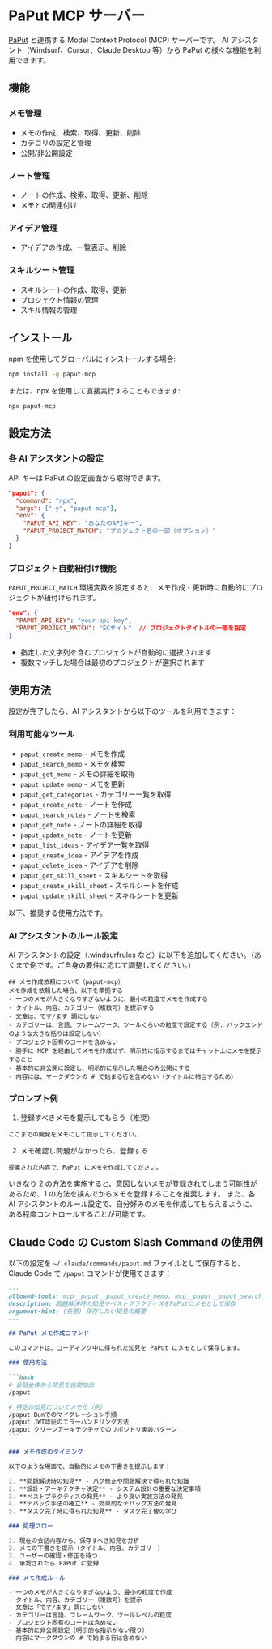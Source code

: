 # PaPut MCP サーバー

[PaPut](https://paput.io) と連携する Model Context Protocol (MCP) サーバーです。
AI アシスタント（Windsurf、Cursor、Claude Desktop 等）から PaPut の様々な機能を利用できます。

## 機能

### メモ管理

- メモの作成、検索、取得、更新、削除
- カテゴリの設定と管理
- 公開/非公開設定

### ノート管理

- ノートの作成、検索、取得、更新、削除
- メモとの関連付け

### アイデア管理

- アイデアの作成、一覧表示、削除

### スキルシート管理

- スキルシートの作成、取得、更新
- プロジェクト情報の管理
- スキル情報の管理

## インストール

npm を使用してグローバルにインストールする場合:

```bash
npm install -g paput-mcp
```

または、npx を使用して直接実行することもできます:

```bash
npx paput-mcp
```

## 設定方法

### 各 AI アシスタントの設定

API キーは PaPut の設定画面から取得できます。

```json
"paput": {
  "command": "npx",
  "args": ["-y", "paput-mcp"],
  "env": {
    "PAPUT_API_KEY": "あなたのAPIキー",
    "PAPUT_PROJECT_MATCH": "プロジェクト名の一部（オプション）"
  }
}
```

### プロジェクト自動紐付け機能

`PAPUT_PROJECT_MATCH` 環境変数を設定すると、メモ作成・更新時に自動的にプロジェクトが紐付けられます。

```json
"env": {
  "PAPUT_API_KEY": "your-api-key",
  "PAPUT_PROJECT_MATCH": "ECサイト"  // プロジェクトタイトルの一部を指定
}
```

- 指定した文字列を含むプロジェクトが自動的に選択されます
- 複数マッチした場合は最初のプロジェクトが選択されます

## 使用方法

設定が完了したら、AI アシスタントから以下のツールを利用できます：

### 利用可能なツール

- `paput_create_memo` - メモを作成
- `paput_search_memo` - メモを検索
- `paput_get_memo` - メモの詳細を取得
- `paput_update_memo` - メモを更新
- `paput_get_categories` - カテゴリー一覧を取得
- `paput_create_note` - ノートを作成
- `paput_search_notes` - ノートを検索
- `paput_get_note` - ノートの詳細を取得
- `paput_update_note` - ノートを更新
- `paput_list_ideas` - アイデア一覧を取得
- `paput_create_idea` - アイデアを作成
- `paput_delete_idea` - アイデアを削除
- `paput_get_skill_sheet` - スキルシートを取得
- `paput_create_skill_sheet` - スキルシートを作成
- `paput_update_skill_sheet` - スキルシートを更新

以下、推奨する使用方法です。

### AI アシスタントのルール設定

AI アシスタントの設定（.windsurfrules など）に以下を追加してください。（あくまで例です。ご自身の要件に応じて調整してください。）

```
## メモ作成依頼について（paput-mcp）
メモ作成を依頼した場合、以下を準拠する
- 一つのメモが大きくなりすぎないように、最小の粒度でメモを作成する
- タイトル、内容、カテゴリー（複数可）を提示する
- 文章は、です/ます 調にしない
- カテゴリーは、言語、フレームワーク、ツールくらいの粒度で設定する（例: バックエンド のような大きな括りは設定しない）
- プロジェクト固有のコードを含めない
- 勝手に MCP を経由してメモを作成せず、明示的に指示するまではチャット上にメモを提示すること
- 基本的に非公開に設定し、明示的に指示した場合のみ公開にする
- 内容には、マークダウンの # で始まる行を含めない（タイトルに相当するため）
```

### プロンプト例

1. 登録すべきメモを提示してもらう（推奨）

```
ここまでの開発をメモにして提示してください。
```

2. メモ確認し問題がなかったら、登録する

```
提案された内容で、PaPut にメモを作成してください。
```

いきなり 2 の方法を実施すると、意図しないメモが登録されてしまう可能性があるため、1 の方法を挟んでからメモを登録することを推奨します。
また、各 AI アシスタントのルール設定で、自分好みのメモを作成してもらえるように、ある程度コントロールすることが可能です。

## Claude Code の Custom Slash Command の使用例

以下の設定を `~/.claude/commands/paput.md` ファイルとして保存すると、Claude Code で `/paput` コマンドが使用できます：

````markdown
---
allowed-tools: mcp__paput__paput_create_memo, mcp__paput__paput_search_memo, mcp__paput__paput_get_categories
description: 問題解決時の知見やベストプラクティスをPaPutにメモとして保存
argument-hint: (任意) 保存したい知見の概要
---

## PaPut メモ作成コマンド

このコマンドは、コーディング中に得られた知見を PaPut にメモとして保存します。

### 使用方法

```bash
# 会話全体から知見を自動抽出
/paput

# 特定の知見についてメモ化（例）
/paput Bunでのマイグレーション手順
/paput JWT認証のエラーハンドリング方法
/paput クリーンアーキテクチャでのリポジトリ実装パターン
```

### メモ作成のタイミング

以下のような場面で、自動的にメモの下書きを提示します：

1. **問題解決時の知見** - バグ修正や問題解決で得られた知識
2. **設計・アーキテクチャ決定** - システム設計の重要な決定事項
3. **ベストプラクティスの発見** - より良い実装方法の発見
4. **デバッグ手法の確立** - 効果的なデバッグ方法の発見
5. **タスク完了時に得られた知見** - タスク完了後の学び

### 処理フロー

1. 現在の会話内容から、保存すべき知見を分析
2. メモの下書きを提示（タイトル、内容、カテゴリー）
3. ユーザーの確認・修正を待つ
4. 承認されたら PaPut に登録

### メモ作成ルール

- 一つのメモが大きくなりすぎないよう、最小の粒度で作成
- タイトル、内容、カテゴリー（複数可）を提示
- 文章は「です/ます」調にしない
- カテゴリーは言語、フレームワーク、ツールレベルの粒度
- プロジェクト固有のコードは含めない
- 基本的に非公開設定（明示的な指示がない限り）
- 内容にマークダウンの # で始まる行は含めない
````

